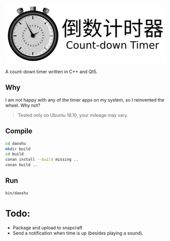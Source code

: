 ![daoshu](daoshu_with_text.svg)

A count-down timer written in C++ and Qt5.

## Why

I am not happy with any of the timer apps on my system, so I reinvented the wheel. Why not?

> Tested only on Ubuntu 18.10, your mileage may vary.

## Compile

```sh
cd daoshu
mkdir build
cd build
conan install --build missing ..
conan build ..
```

## Run

```sh
bin/daoshu
```

# Todo: 

* Package and upload to snapcraft
* Send a notification when time is up (besides playing a sound).